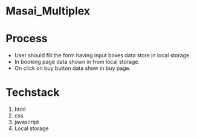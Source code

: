 # Masai_Multiplex

# Process

- User should fill the form having input boxes data store in local storage.
- In booking page data shown in from local storage.
- On click on buy button data show in buy page.

# Techstack

1. html
2. css
3. javascript
4. Local storage

